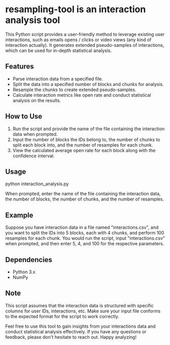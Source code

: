 # resampling-tool is an interaction analysis tool
This Python script provides a user-friendly method to leverage existing user interactions, such as emails opens / clicks or video views (any kind of interaction actually).
It generates extended pseudo-samples of interactions, which can be used for in-depth statistical analysis.

## Features

- Parse interaction data from a specified file.
- Split the data into a specified number of blocks and chunks for analysis.
- Resample the chunks to create extended pseudo-samples.
- Calculate interaction metrics like open rate and conduct statistical analysis on the results.

## How to Use

1. Run the script and provide the name of the file containing the interaction data when prompted.
2. Input the number of blocks the IDs belong to, the number of chunks to split each block into, and the number of resamples for each chunk.
3. View the calculated average open rate for each block along with the confidence interval.

## Usage

python interaction_analysis.py


When prompted, enter the name of the file containing the interaction data, the number of blocks, the number of chunks, and the number of resamples.

## Example

Suppose you have interaction data in a file named "interactions.csv", and you want to split the IDs into 5 blocks, each with 4 chunks, and perform 100 resamples for each chunk. You would run the script, input "interactions.csv" when prompted, and then enter 5, 4, and 100 for the respective parameters.

## Dependencies

- Python 3.x
- NumPy

## Note

This script assumes that the interaction data is structured with specific columns for user IDs, interactions, etc. Make sure your input file conforms to the expected format for the script to work correctly.

Feel free to use this tool to gain insights from your interactions data and conduct statistical analysis effectively. If you have any questions or feedback, please don't hesitate to reach out. Happy analyzing!